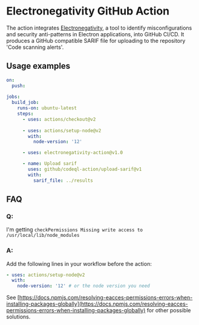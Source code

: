 # Electronegativity GitHub Action

The action integrates [Electronegativity](https://github.com/doyensec/electronegativity), a tool to identify misconfigurations and security anti-patterns in Electron applications, into GitHub CI/CD.
It produces a GitHub compatible SARIF file for uploading to the repository 'Code scanning alerts'.

## Usage examples

```yaml
on: 
  push:
    
jobs:
  build_job:
    runs-on: ubuntu-latest
    steps:
      - uses: actions/checkout@v2
      
      - uses: actions/setup-node@v2
        with:
          node-version: '12'

      - uses: electronegativity-action@v1.0

      - name: Upload sarif
        uses: github/codeql-action/upload-sarif@v1
        with:
          sarif_file: ../results
```

## FAQ

### Q:
I'm getting `checkPermissions Missing write access to /usr/local/lib/node_modules`
### A:
Add the following lines in your workflow before the action:

```yaml
- uses: actions/setup-node@v2
  with:
    node-version: '12' # or the node version you need
```

See [https://docs.npmjs.com/resolving-eacces-permissions-errors-when-installing-packages-globally](https://docs.npmjs.com/resolving-eacces-permissions-errors-when-installing-packages-globally) for other possible solutions.
